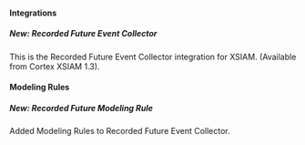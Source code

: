 
#### Integrations
##### New: Recorded Future Event Collector
This is the Recorded Future Event Collector integration for XSIAM. (Available from Cortex XSIAM 1.3).

#### Modeling Rules
##### New: Recorded Future Modeling Rule
Added Modeling Rules to Recorded Future Event Collector.

